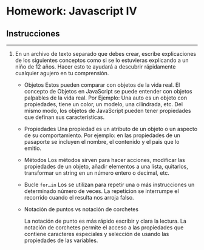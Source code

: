 # Homework: Javascript IV

## Instrucciones
---
1. En un archivo de texto separado que debes crear, escribe explicaciones de los siguientes conceptos como si se lo estuvieras explicando a un niño de 12 años. Hacer esto te ayudará a descubrir rápidamente cualquier agujero en tu comprensión.

	* Objetos
       Estos pueden comparar con objetos de la vida real. El concepto de Objetos en JavaScript se puede entender con objetos palpables de la vida real. 
       Por Ejemplo: Una auto es un objeto con propiedades, tiene un color, un modelo, una cilindrada, etc. 
       Del mismo modo, los objetos de JavaScript pueden tener propiedades que definan sus características.

	* Propiedades
        Una propiedad es un atributo de un objeto o un aspecto de su comportamiento.
        Por ejemplo: en las propiedades de un pasaporte se incluyen el nombre, el contenido y el pais que lo emitio.

	* Métodos
        Los métodos sirven para hacer acciones, modificar las propiedades de un objeto, añadir elementos a una lista, quitarlos, transformar un string en un número entero o decimal, etc.

	* Bucle `for…in`
        Los se utilizan para repetir una o más instrucciones un determinado número de veces. La repeticion se interrumpe el recorrido cuando el resulta nos arroja falso. 


	* Notación de puntos vs notación de corchetes

        La notación de punto es más rápido escribir y clara la lectura.
        La notación de corchetes permite el acceso a las propiedades que contiene caracteres especiales y selección de usando las propiedades de las variables.
